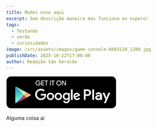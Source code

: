 ```yaml
---
title: Mudei esse aqui
excerpt: Sem descrição maneira mas funciona eu espero!
tags:
  - Testando
  - verão
  - curiosidades
image: /src/assets/images/game-console-6603120_1280.jpg
publishDate: 2025-10-22T17:08:00
author: Redação São Geraldo
---
```

![Sei nao](/src/assets/images/google-play.png "Sei nao")

Alguma coisa aí
